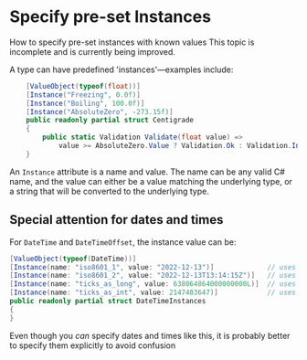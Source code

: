 # Specify pre-set Instances

<card-summary>
How to specify pre-set instances with known values
</card-summary>

<note>
This topic is incomplete and is currently being improved.
</note>


A type can have predefined 'instances'—examples include:

```c#
    [ValueObject(typeof(float))]
    [Instance("Freezing", 0.0f)]
    [Instance("Boiling", 100.0f)]
    [Instance("AbsoluteZero", -273.15f)]
    public readonly partial struct Centigrade
    {
        public static Validation Validate(float value) =>
            value >= AbsoluteZero.Value ? Validation.Ok : Validation.Invalid("Cannot be colder than absolute zero");
    }
```

An `Instance` attribute is a name and value. The name can be any valid C# name, and the value can either be a value 
matching the underlying type, or a string that will be converted to the underlying type.

## Special attention for dates and times

For `DateTime` and `DateTimeOffset`, the instance value can be:

```c#
[ValueObject(typeof(DateTime))]
[Instance(name: "iso8601_1", value: "2022-12-13")]             // uses `.Parse` using `RoundTripKind` - will be a local date
[Instance(name: "iso8601_2", value: "2022-12-13T13:14:15Z")]   // uses `.Parse` using `RoundTripKind`
[Instance(name: "ticks_as_long", value: 638064864000000000L)]  // uses ticks as UTC
[Instance(name: "ticks_as_int", value: 2147483647)]            // uses ticks as UTC
public readonly partial struct DateTimeInstances
{
}
```

Even though you _can_ specify dates and times like this, it is probably better to specify them explicitly to avoid confusion

[//]: <> (todo: enhance - mention the other ways of creating and mixing ways of declaring types)